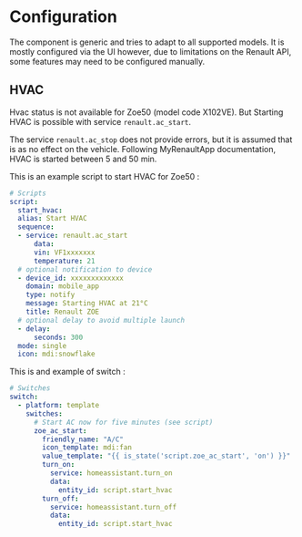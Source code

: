 # Configuration

The component is generic and tries to adapt to all supported models. It is mostly configured via the UI however, due to limitations on the Renault API, some features may need to be configured manually.

## HVAC
Hvac status is not available for Zoe50 (model code X102VE). But Starting HVAC is possible with service `renault.ac_start`.

The service `renault.ac_stop` does not provide errors, but it is assumed that is as no effect on the vehicle.
Following MyRenaultApp documentation, HVAC is started between 5 and 50 min.

This is an example script to start HVAC for Zoe50 :
```yaml
# Scripts
script:
  start_hvac:
  alias: Start HVAC
  sequence:
  - service: renault.ac_start
      data:
      vin: VF1xxxxxxx
      temperature: 21
  # optional notification to device
  - device_id: xxxxxxxxxxxxx
    domain: mobile_app
    type: notify
    message: Starting HVAC at 21°C
    title: Renault ZOE
  # optional delay to avoid multiple launch 
  - delay:
      seconds: 300
  mode: single
  icon: mdi:snowflake
```

This is and example of switch :
```yaml
# Switches
switch:
  - platform: template
    switches:
      # Start AC now for five minutes (see script)
      zoe_ac_start:
        friendly_name: "A/C"
        icon_template: mdi:fan
        value_template: "{{ is_state('script.zoe_ac_start', 'on') }}"
        turn_on:
          service: homeassistant.turn_on
          data:
            entity_id: script.start_hvac
        turn_off:
          service: homeassistant.turn_off
          data:
            entity_id: script.start_hvac
```
